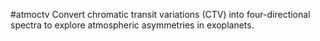 #atmoctv
Convert chromatic transit variations (CTV) into four-directional spectra to explore atmospheric asymmetries in exoplanets.